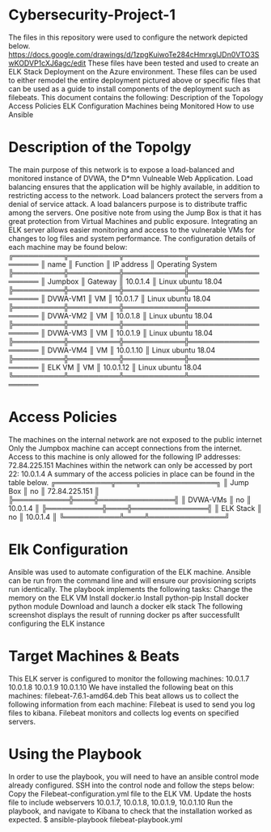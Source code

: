 # Cybersecurity-Project-1
The files in this repository were used to configure the network depicted below.
https://docs.google.com/drawings/d/1zpgKuiwoTe284cHmrxglJDn0VTO3SwKODVP1cXJ6agc/edit
These files have been tested and used to create an ELK Stack Deployment on the Azure environment. These files can be used to either remodel the entire deployment pictured above or specific files that can be used as a guide to install components of the deployment such as filebeats.
This document contains the following:
Description of the Topology
Access Policies
ELK Configuration
Machines being Monitored
How to use Ansible
# Description of the Topolgy
The main purpose of this network is to expose a load-balanced and monitored instance of DVWA, the D*mn Vulneable Web Application.
Load balancing ensures that the application will be highly available, in addition to restricting access to the network.
Load balancers protect the servers from a denial of service attack. A load balancers purpose is to distribute traffic among the servers. One positive note from using the Jump Box is that it has great protection from Virtual Machines and public exposure.
Integrating an ELK server allows easier monitoring and access to the vulnerable VMs for changes to log files and system performance.
The configuration details of each machine may be found below:
╔══════════╦══════════╦════════════╦════════════════════
║ name     ║ Function ║ IP address ║ Operating System   
╠══════════╬══════════╬════════════╬════════════════════
║ Jumpbox  ║ Gateway  ║ 10.0.1.4   ║ Linux ubuntu 18.04 
╠══════════╬══════════╬════════════╬════════════════════
║ DVWA-VM1 ║ VM       ║ 10.0.1.7   ║ Linux ubuntu 18.04 
╠══════════╬══════════╬════════════╬════════════════════
║ DVWA-VM2 ║ VM       ║ 10.0.1.8   ║ Linux ubuntu 18.04 
╠══════════╬══════════╬════════════╬════════════════════
║ DVWA-VM3 ║ VM       ║ 10.0.1.9   ║ Linux ubuntu 18.04 
╠══════════╬══════════╬════════════╬════════════════════
║ DVWA-VM4 ║ VM       ║ 10.0.1.10  ║ Linux ubuntu 18.04 
╠══════════╬══════════╬════════════╬════════════════════
║ ELK VM   ║ VM       ║ 10.0.1.12  ║ Linux ubuntu 18.04
╚══════════╩══════════╩════════════╩════════════════════
# Access Policies
The machines on the internal network are not exposed to the public internet
Only the Jumpbox machine can accept connections from the internet. Access to this machine is only allowed for the following IP addresses: 72.84.225.151
Machines within the network can only be accessed by port 22: 10.0.1.4
A summary of the access policies in place can be found in the table below.
╔═══════════╦════╦═══════════════╗
║ Jump Box  ║ no ║ 72.84.225.151 ║
╠═══════════╬════╬═══════════════╣
║ DVWA-VMs  ║ no ║ 10.0.1.4      ║
╠═══════════╬════╬═══════════════╣
║ ELK Stack ║ no ║ 10.0.1.4      ║
╚═══════════╩════╩═══════════════╝
# Elk Configuration
Ansible was used to automate configuration of the ELK machine. 
Ansible can be run from the command line and will ensure our provisioning scripts run identically.
The playbook implements the following tasks:
Change the memory on the ELK VM
Install docker.io
Install python-pip
Install docker python module
Download and launch a docker elk stack
The following screenshot displays the result of running docker ps after successfullt configuring the ELK instance

# Target Machines & Beats
This ELK server is configured to monitor the following machines:
10.0.1.7
10.0.1.8
10.0.1.9
10.0.1.10
We have installed the following beat on this machines:
filebeat-7.6.1-amd64.deb
This beat allows us to collect the following information from each machine:
Filebeat is used to send you log files to kibana. Filebeat monitors and collects log events on specified servers.
# Using the Playbook
In order to use the playbook, you will need to have an ansible control mode already configured. 
SSH into the control node and follow the steps below:
Copy the Filebeat-configuration.yml file to the ELK VM.
Update the hosts file to include webservers 10.0.1.7, 10.0.1.8, 10.0.1.9, 10.0.1.10
Run the playbook, and navigate to Kibana to check that the installation worked as expected.
$ ansible-playbook filebeat-playbook.yml
